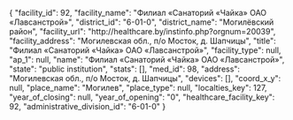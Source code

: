{
    "facility_id": 92,
    "facility_name": "Филиал «Санаторий «Чайка» ОАО «Лавсанстрой»",
    "district_id": "6-01-0",
    "district_name": "Могилёвский район",
    "facility_url": "http:\/\/healthcare.by\/instinfo.php?orgnum=20039",
    "facility_address": "Могилевская обл., п\/о Мосток, д. Шапчицы",
    "title": "Филиал «Санаторий «Чайка» ОАО «Лавсанстрой»",
    "facility_type": null,
    "ap_1": null,
    "name": "Филиал «Санаторий «Чайка» ОАО «Лавсанстрой»",
    "state": "public institution",
    "stats": [],
    "med_id": 98,
    "address": "Могилевская обл., п\/о Мосток, д. Шапчицы",
    "devices": [],
    "coord_x_y": null,
    "place_name": "Могилев",
    "place_type": null,
    "localties_key": 127,
    "year_of_closing": null,
    "year_of_opening": "0",
    "healthcare_facility_key": 92,
    "administrative_division_id": "6-01-0"
}